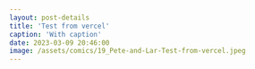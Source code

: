 ```yaml
---
layout: post-details
title: 'Test from vercel'
caption: 'With caption'
date: 2023-03-09 20:46:00
image: /assets/comics/19_Pete-and-Lar-Test-from-vercel.jpeg
---
```

